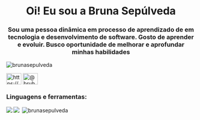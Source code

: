 <h1 align="center">Oi! Eu sou a Bruna Sepúlveda</h1>
<h3 align="center">Sou uma pessoa dinâmica em processo de aprendizado de em tecnologia e desenvolvimento de software.
  Gosto de aprender e evoluir. Busco oportunidade de melhorar e aprofundar minhas habilidades</h3>

<p align="left"> <img src="https://komarev.com/ghpvc/?username=brunasepulveda&label=Profile%20views&color=0e75b6&style=flat" alt="brunasepulveda" /> </p>

<p align="left">
<a href="https://linkedin.com/in/https://www.linkedin.com/in/brunasepulveda/" target="blank"><img align="center" src="https://cdn.jsdelivr.net/npm/simple-icons@3.0.1/icons/linkedin.svg" alt="https://www.linkedin.com/in/brunasepulveda/" height="30" width="40" /></a>
<a href="https://instagram.com/@bruhnasg" target="blank"><img align="center" src="https://cdn.jsdelivr.net/npm/simple-icons@3.0.1/icons/instagram.svg" alt="@bruhnasg" height="30" width="40" /></a>
</p>

<h3 align="left">Linguagens e ferramentas:</h3>
<p><img align="left" src="https://img.shields.io/badge/JavaScript-323330?style=for-the-badge&logo=javascript&logoColor=F7DF1E"/></p>
<p><img align="left" src="https://img.shields.io/badge/HTML-239120?style=for-the-badge&logo=html5&logoColor=white"/></p>

<p>&nbsp;<img align="center" src="https://github-readme-stats.vercel.app/api?username=brunasepulveda&show_icons=true&locale=en" alt="brunasepulveda" /></p>


